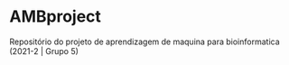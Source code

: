 # AMBproject
Repositório do projeto de aprendizagem de maquina para bioinformatica (2021-2 | Grupo 5)
